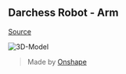 ## Darchess Robot - Arm

[Source](https://cad.onshape.com/documents/5712d2171987575873966715/w/8f4932ddf1ab3ca22b96507b/e/a1ed910b83d452751c587e56)

![3D-Model](https://github.com/ryanlinjui/darkchess-robot/blob/main/assets/images/3D-Model.jpg?raw=true)

> Made by [Onshape](https://www.onshape.com)